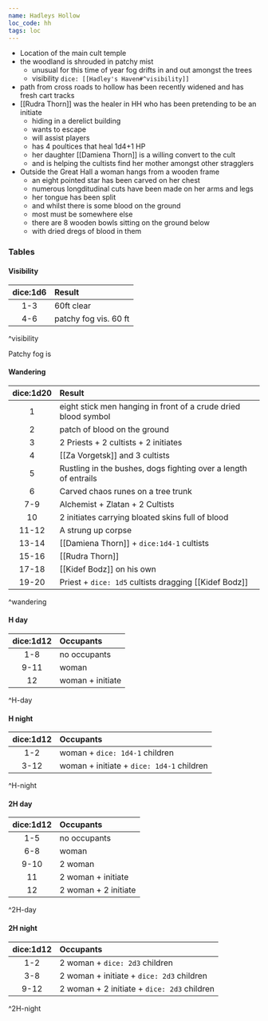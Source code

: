 ```yaml
---
name: Hadleys Hollow
loc_code: hh
tags: loc
---
```


- Location of the main cult temple
- the woodland is shrouded in patchy mist
	- unusual for this time of year fog drifts in and out amongst the trees
	- visibility `dice: [[Hadley's Haven#^visibility]]`
-  path from cross roads to hollow has been recently widened and has fresh cart tracks
-  [[Rudra Thorn]] was the healer in HH who has been pretending to be an initiate
	- hiding in a derelict building
	- wants to escape
	- will assist players
	- has 4 poultices that heal 1d4+1 HP
	- her daughter [[Damiena Thorn]] is a willing convert to the cult
	- and is helping the cultists find her mother amongst other stragglers
- Outside the Great Hall a woman hangs from a wooden frame
	- an eight pointed star has been carved on her chest
	- numerous longditudinal cuts have been made on her arms and legs
	- her tongue has been split
	- and whilst there is some blood on the ground
	- most must be somewhere else
	- there are 8 wooden bowls sitting on the ground below
	- with dried dregs of blood in them

### Tables

#### Visibility

| dice:1d6 | Result |
|:---:|:---|
| 1-3 | 60ft clear |
| 4-6 | patchy fog vis. 60 ft|

^visibility

Patchy fog is 

#### Wandering

| dice:1d20 | Result |
|:---:|:---|
| 1 | eight stick men hanging in front of a crude dried blood symbol |
| 2 | patch of blood on the ground |
| 3 | 2 Priests + 2 cultists + 2 initiates |
| 4 | [[Za Vorgetsk]] and 3 cultists |
| 5 | Rustling in the bushes, dogs fighting over a length of entrails |
| 6 | Carved chaos runes on a tree trunk |
| 7-9 | Alchemist + Zlatan + 2 Cultists |
| 10 | 2 initiates carrying bloated skins full of blood |
| 11-12 | A strung up corpse |
| 13-14 | [[Damiena Thorn]] + `dice:1d4-1` cultists |
| 15-16 | [[Rudra Thorn]] |
| 17-18 | [[Kidef Bodz]] on his own |
| 19-20 | Priest + `dice: 1d5` cultists dragging [[Kidef Bodz]] |

^wandering

#### H day

| dice:1d12 | Occupants |
|:---:|:---|
| 1-8 | no occupants |
| 9-11 | woman |
| 12 | woman + initiate |

^H-day

#### H night

| dice:1d12 | Occupants |
|:---:|:---|
| 1-2 | woman + `dice: 1d4-1` children |
| 3-12 | woman + initiate + `dice: 1d4-1` children |

^H-night

#### 2H day

| dice:1d12 | Occupants |
|:---:|:---|
| 1-5 | no occupants |
| 6-8 | woman |
| 9-10 | 2 woman |
| 11 | 2 woman + initiate |
| 12 | 2 woman + 2 initiate |

^2H-day

#### 2H night

| dice:1d12 | Occupants |
|:---:|:---|
| 1-2 | 2 woman + `dice: 2d3` children |
| 3-8 | 2 woman + initiate + `dice: 2d3` children |
| 9-12 | 2 woman + 2 initiate + `dice: 2d3` children |

^2H-night